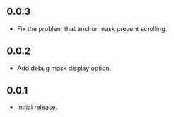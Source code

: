 ## 0.0.3

* Fix the problem that anchor mask prevent scrolling.

## 0.0.2

* Add debug mask display option.

## 0.0.1

* Initial release.
